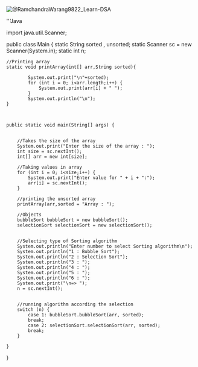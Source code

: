 ![@RamchandraWarang9822_Learn-DSA](https://user-images.githubusercontent.com/92023869/189163116-6dabf7f4-8491-4a9c-8240-1240039bb553.png)

'''Java

import java.util.Scanner;

public class Main {
    static String sorted , unsorted;
    static Scanner sc = new Scanner(System.in);
    static int n;

    //Printing array
    static void printArray(int[] arr,String sorted){

            System.out.print("\n"+sorted);
            for (int i = 0; i<arr.length;i++) {
                System.out.print(arr[i] + " ");
            }
            System.out.println("\n");
    }
    
    

    public static void main(String[] args) {

        
        //Takes the size of the array 
        System.out.print("Enter the size of the array : ");
        int size = sc.nextInt();
        int[] arr = new int[size];
        
        //Taking values in array
        for (int i = 0; i<size;i++) {
            System.out.print("Enter value for " + i + ":");
            arr[i] = sc.nextInt();
        }
        
        //printing the unsorted array
        printArray(arr,sorted = "Array : ");
        
        //Objects
        bubbleSort bubbleSort = new bubbleSort();
        selectionSort selectionSort = new selectionSort();
        

        //Selecting type of Sorting algorithm
        System.out.println("Enter number to select Sorting algorithm\n");
        System.out.println("1 : Bubble Sort");
        System.out.println("2 : Selection Sort");
        System.out.println("3 : ");
        System.out.println("4 : ");
        System.out.println("5 : ");
        System.out.println("6 : ");
        System.out.print("\n=> ");
        n = sc.nextInt();
        
        
        //running algorithm according the selection
        switch (n) {
            case 1: bubbleSort.bubbleSort(arr, sorted);
            break;
            case 2: selectionSort.selectionSort(arr, sorted);
            break;
        }
    
    }
}

